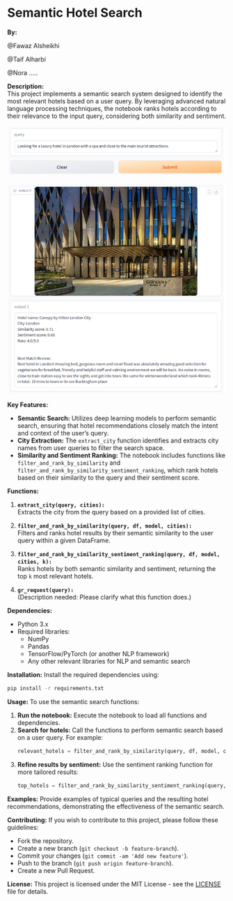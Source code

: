 
# Semantic Hotel Search

**By:** 

@Fawaz Alsheikhi

@Taif Alharbi

@Nora .....

**Description:**  
This project implements a semantic search system designed to identify the most relevant hotels based on a user query. By leveraging advanced natural language processing techniques, the notebook ranks hotels according to their relevance to the input query, considering both similarity and sentiment.

<p align="center">
   
![User serach](qurey.png)

![Luxury Hotel in London](qurey_output.png)

</p>

**Key Features:**
- **Semantic Search:** Utilizes deep learning models to perform semantic search, ensuring that hotel recommendations closely match the intent and context of the user’s query.
- **City Extraction:** The `extract_city` function identifies and extracts city names from user queries to filter the search space.
- **Similarity and Sentiment Ranking:** The notebook includes functions like `filter_and_rank_by_similarity` and `filter_and_rank_by_similarity_sentiment_ranking`, which rank hotels based on their similarity to the query and their sentiment score.

**Functions:**

1. **`extract_city(query, cities):`**  
   Extracts the city from the query based on a provided list of cities.

2. **`filter_and_rank_by_similarity(query, df, model, cities):`**  
   Filters and ranks hotel results by their semantic similarity to the user query within a given DataFrame.

3. **`filter_and_rank_by_similarity_sentiment_ranking(query, df, model, cities, k):`**  
   Ranks hotels by both semantic similarity and sentiment, returning the top `k` most relevant hotels.

4. **`gr_request(query):`**  
   (Description needed: Please clarify what this function does.)

**Dependencies:**
- Python 3.x
- Required libraries:
  - NumPy
  - Pandas
  - TensorFlow/PyTorch (or another NLP framework)
  - Any other relevant libraries for NLP and semantic search

**Installation:**
Install the required dependencies using:
```bash
pip install -r requirements.txt
```

**Usage:**
To use the semantic search functions:
1. **Run the notebook:** Execute the notebook to load all functions and dependencies.
2. **Search for hotels:** Call the functions to perform semantic search based on a user query. For example:
   ```python
   relevant_hotels = filter_and_rank_by_similarity(query, df, model, cities)
   ```
3. **Refine results by sentiment:** Use the sentiment ranking function for more tailored results:
   ```python
   top_hotels = filter_and_rank_by_similarity_sentiment_ranking(query, df, model, cities, k)
   ```

**Examples:**
Provide examples of typical queries and the resulting hotel recommendations, demonstrating the effectiveness of the semantic search.

**Contributing:**
If you wish to contribute to this project, please follow these guidelines:
- Fork the repository.
- Create a new branch (`git checkout -b feature-branch`).
- Commit your changes (`git commit -am 'Add new feature'`).
- Push to the branch (`git push origin feature-branch`).
- Create a new Pull Request.

**License:**
This project is licensed under the MIT License - see the [LICENSE](LICENSE) file for details.
